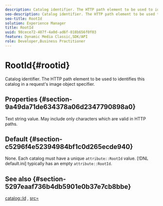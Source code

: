 ```yaml
---
description: Catalog identifier. The HTTP path element to be used to identifies this catalog in a request's image object specifier.
seo-description: Catalog identifier. The HTTP path element to be used to identifies this catalog in a request's image object specifier.
seo-title: RootId
solution: Experience Manager
title: RootId
uuid: 98cece72-487f-4a0d-ad6f-018b656f0f03
feature: Dynamic Media Classic,SDK/API
role: Developer,Business Practitioner
---
```


# RootId{#rootid}

Catalog identifier. The HTTP path element to be used to identifies this catalog in a request's image object specifier.

## Properties {#section-9a49da71de634378a06d2347790898a0}

Text string value. May include only characters which are valid in HTTP paths.

## Default {#section-c5296f4e52394984bf1c0d265ecde940}

None. Each catalog must have a unique `attribute::RootId` value. [!DNL default.ini] typically has an empty `attribute::RootId`.

## See also {#section-5297eaaf736b4db5901e0b37e7cb8bbe}

[catalog::Id](/help/aem-is-ir-api/is-api/image-catalog/image-serving-api-ref/c-image-catalog-reference/c-image-svg-data-reference/c-image-data-reference/r-id-cat.md) , [src=](../../../../../is-api/http-ref/image-serving-api-ref/c-http-protocol-reference/c-command-reference/r-src.md#reference-f6506637778c4c69bf106a7924a91ab1) 
